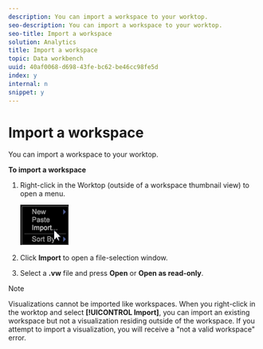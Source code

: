 ```yaml
---
description: You can import a workspace to your worktop.
seo-description: You can import a workspace to your worktop.
seo-title: Import a workspace
solution: Analytics
title: Import a workspace
topic: Data workbench
uuid: 40af0068-d698-43fe-bc62-be46cc98fe5d
index: y
internal: n
snippet: y
---
```


# Import a workspace

You can import a workspace to your worktop.

 **To import a workspace**

1. Right-click in the Worktop (outside of a workspace thumbnail view) to open a menu.

   ![](assets/import_workspace.png)

1. Click **Import** to open a file-selection window. 
1. Select a **.vw** file and press **Open** or **Open as read-only**.

>[!NOTE]
>
>Visualizations cannot be imported like workspaces. When you right-click in the worktop and select **[!UICONTROL Import]**, you can import an existing workspace but not a visualization residing outside of the workspace. If you attempt to import a visualization, you will receive a "not a valid workspace" error.

